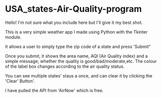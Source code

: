 # USA_states-Air-Quality-program



Hello! I'm not sure what you include here but I'll give it my best shot.

This is a very simple weather app I made using Python with the Tkinter module.

It allows a user to simply type the zip code of a state and press 'Submit"

Once you submit, it shows the area name, AQI (Air Quality index) and a simple message; whether the quality is good/bad/moderate,etc.
The colour of the label box changes according to the air quality status.

You can see multiple states' staus a once, and can clear it by clicking the 'Clear' Button'.


I have pulled the API from 'AirNow' which is free.

